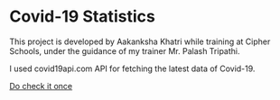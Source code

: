 # Covid-19 Statistics

This project is developed by Aakanksha Khatri while training at Cipher Schools, under the guidance of my trainer Mr. Palash Tripathi.

I used covid19api.com API for fetching the latest data of Covid-19.

[Do check it once](https://aakanksha04.github.io/Covid-19/)
